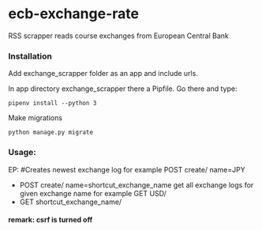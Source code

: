 # ecb-exchange-rate
RSS scrapper reads course exchanges from European Central Bank


### Installation
Add exchange_scrapper folder as an app and include urls. 

In app directory exchange_scrapper there a Pipfile. Go there and type:

```pipenv install --python 3```

Make migrations

```python manage.py migrate```


### Usage:
EP:
#Creates newest exchange log for example POST create/ name=JPY
*    POST create/ name=shortcut_exchange_name 
get all exchange logs for given exchange name for example GET USD/
*    GET shortcut_exchange_name/ 


#### remark: csrf is turned off
